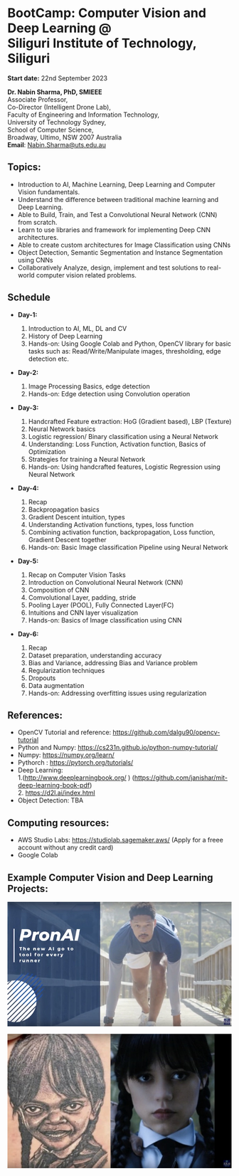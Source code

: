 # BootCamp: Computer Vision and Deep Learning @ <br/> Siliguri Institute of Technology, Siliguri

**Start date:** 22nd September 2023<br/>

**Dr. Nabin Sharma, PhD, SMIEEE** <br/>
Associate Professor,<br/>
Co-Director (Intelligent Drone Lab),<br/>
Faculty of Engineering and Information Technology,<br/>
University of Technology Sydney,<br/>
School of Computer Science,<br/>
Broadway, Ultimo, NSW 2007 Australia<br/>
**Email**: Nabin.Sharma@uts.edu.au

## Topics:
* Introduction to AI, Machine Learning, Deep Learning and Computer Vision fundamentals.
* Understand the difference between traditional machine learning and Deep Learning.
* Able to Build, Train, and Test a Convolutional Neural Network (CNN) from scratch.
* Learn to use libraries and framework for implementing Deep CNN architectures.
* Able to create custom architectures for Image Classification using CNNs
* Object Detection, Semantic Segmentation and Instance Segmentation using CNNs
* Collaboratively Analyze, design, implement and test solutions to real-world computer vision related problems.

## Schedule
* **Day-1:**
  1. Introduction to AI, ML, DL and CV
  2. History of Deep Learning
  3. Hands-on: Using Google Colab and Python, OpenCV library for basic tasks such as: Read/Write/Manipulate images, thresholding, edge detection etc.  

* **Day-2:**
  1. Image Processing Basics, edge detection
  2. Hands-on: Edge detection using Convolution operation
 
* **Day-3:**
  1. Handcrafted Feature extraction: HoG (Gradient based), LBP (Texture)
  2. Neural Network basics
  3. Logistic regression/ Binary classification using a Neural Network
  4. Understanding: Loss Function, Activation function, Basics of Optimization
  5. Strategies for training a Neural Network
  6. Hands-on: Using handcrafted features, Logistic Regression using Neural Network

* **Day-4:**
  1. Recap
  2. Backpropagation basics
  3. Gradient Descent intuition, types
  4. Understanding Activation functions, types, loss function
  5. Combining activation function, backpropagation, Loss function, Gradient Descent together
  6. Hands-on:  Basic Image classification Pipeline using Neural Network

* **Day-5:**
  1. Recap on Computer Vision Tasks
  2. Introduction on Convolutional Neural Network (CNN)
  3. Composition of CNN
  4. Comvolutional Layer, padding, stride
  5. Pooling Layer (POOL), Fully Connected Layer(FC)
  6. Intuitions and CNN layer visualization
  7. Hands-on:  Basics of Image classification using CNN
 
* **Day-6:**
  1. Recap 
  2. Dataset preparation, understanding accuracy
  3. Bias and Variance, addressing Bias and Variance problem
  4. Regularization techniques
  5. Dropouts
  6. Data augmentation
  7. Hands-on:  Addressing overfitting issues using regularization

## References:
* OpenCV Tutorial and reference: <a>https://github.com/dalgu90/opencv-tutorial</a>
* Python and Numpy: <a>https://cs231n.github.io/python-numpy-tutorial/ </a>
* Numpy: <a>https://numpy.org/learn/ </a>
* Pythorch : <a> https://pytorch.org/tutorials/ </a>
* Deep Learning:<br/>
  1.(<a>http://www.deeplearningbook.org/ </a>) (<a>https://github.com/janishar/mit-deep-learning-book-pdf</a>)<br/>
  2. <a>https://d2l.ai/index.html</a>
* Object Detection: TBA


## Computing resources:
* AWS Studio Labs: <a> https://studiolab.sagemaker.aws/ </a> (Apply for a freee account without any credit card)
* Google Colab

## Example Computer Vision and Deep Learning Projects:
[![PronAI](Images/pronAI-Thumnail.jpg)](https://www.youtube.com/watch?v=e1ZaHtrNL58?si=bWyQe0Zc1sjonpdH)

[![InkWell AI](Images/IW-Thumnail.jpg)](https://www.youtube.com/watch?v=D9GNhsgHb20?si=VUev875Ly68ZBV_I)

